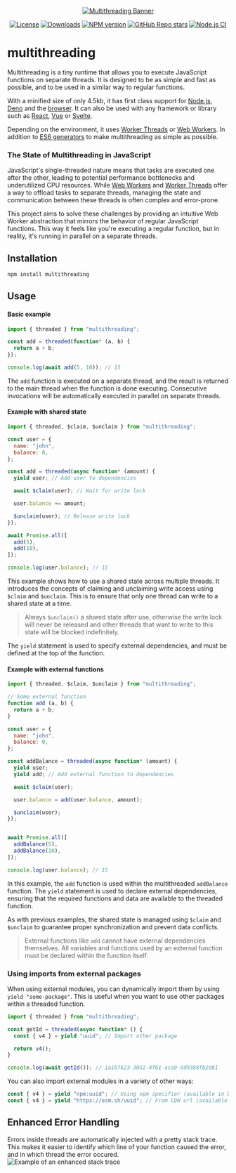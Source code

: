 <div align="center">

[![Multithreading Banner](https://github.com/W4G1/multithreading/assets/38042257/7ac93af7-cf81-48fb-b727-61c375b108ba)](https://multithreading.io)

[![License](https://img.shields.io/github/license/W4G1/multithreading)](https://github.com/W4G1/multithreading/blob/main/LICENSE.md)
[![Downloads](https://img.shields.io/npm/dw/multithreading?color=%238956FF)](https://www.npmjs.com/package/multithreading)
[![NPM version](https://img.shields.io/npm/v/multithreading)](https://www.npmjs.com/package/multithreading?activeTab=versions)
[![GitHub Repo stars](https://img.shields.io/github/stars/W4G1/multithreading?logo=github&label=Star&labelColor=rgb(26%2C%2030%2C%2035)&color=rgb(13%2C%2017%2C%2023))](https://github.com/W4G1/multithreading)
[![Node.js CI](https://github.com/W4G1/multithreading/actions/workflows/node.js.yml/badge.svg)](https://github.com/W4G1/multithreading/actions/workflows/node.js.yml)

</div>

# multithreading

Multithreading is a tiny runtime that allows you to execute JavaScript functions on separate threads. It is designed to be as simple and fast as possible, and to be used in a similar way to regular functions.

With a minified size of only 4.5kb, it has first class support for [Node.js](https://nodejs.org/), [Deno](https://deno.com/) and the [browser](https://caniuse.com/?search=webworkers). It can also be used with any framework or library such as [React](https://react.dev/), [Vue](https://vuejs.org/) or [Svelte](https://svelte.dev/).

Depending on the environment, it uses [Worker Threads](https://nodejs.org/api/worker_threads.html) or [Web Workers](https://developer.mozilla.org/en-US/docs/Web/API/Worker). In addition to [ES6 generators](https://developer.mozilla.org/en-US/docs/Web/JavaScript/Reference/Statements/function*) to make multithreading as simple as possible.

### The State of Multithreading in JavaScript

JavaScript's single-threaded nature means that tasks are executed one after the other, leading to potential performance bottlenecks and underutilized CPU resources. While [Web Workers](https://developer.mozilla.org/en-US/docs/Web/API/Worker) and [Worker Threads](https://nodejs.org/api/worker_threads.html) offer a way to offload tasks to separate threads, managing the state and communication between these threads is often complex and error-prone.

This project aims to solve these challenges by providing an intuitive Web Worker abstraction that mirrors the behavior of regular JavaScript functions.
This way it feels like you're executing a regular function, but in reality, it's running in parallel on a separate threads.

## Installation

```bash
npm install multithreading
```

## Usage

#### Basic example

```js
import { threaded } from "multithreading";

const add = threaded(function* (a, b) {
  return a + b;
});

console.log(await add(5, 10)); // 15
```
The `add` function is executed on a separate thread, and the result is returned to the main thread when the function is done executing. Consecutive invocations will be automatically executed in parallel on separate threads.

#### Example with shared state

```js
import { threaded, $claim, $unclaim } from "multithreading";

const user = {
  name: "john",
  balance: 0,
};

const add = threaded(async function* (amount) {
  yield user; // Add user to dependencies

  await $claim(user); // Wait for write lock

  user.balance += amount;

  $unclaim(user); // Release write lock
});

await Promise.all([
  add(5),
  add(10),
]);

console.log(user.balance); // 15
```
This example shows how to use a shared state across multiple threads. It introduces the concepts of claiming and unclaiming write access using `$claim` and `$unclaim`. This is to ensure that only one thread can write to a shared state at a time.

> Always `$unclaim()` a shared state after use, otherwise the write lock will never be released and other threads that want to write to this state will be blocked indefinitely.

The `yield` statement is used to specify external dependencies, and must be defined at the top of the function.

#### Example with external functions

```js
import { threaded, $claim, $unclaim } from "multithreading";

// Some external function
function add (a, b) {
  return a + b;
}

const user = {
  name: "john",
  balance: 0,
};

const addBalance = threaded(async function* (amount) {
  yield user;
  yield add; // Add external function to dependencies

  await $claim(user);

  user.balance = add(user.balance, amount);

  $unclaim(user);
});


await Promise.all([
  addBalance(5),
  addBalance(10),
]);

console.log(user.balance); // 15
```
In this example, the `add` function is used within the multithreaded `addBalance` function. The `yield` statement is used to declare external dependencies, ensuring that the required functions and data are available to the threaded function.

As with previous examples, the shared state is managed using `$claim` and `$unclaim` to guarantee proper synchronization and prevent data conflicts.

> External functions like `add` cannot have external dependencies themselves. All variables and functions used by an external function must be declared within the function itself.

### Using imports from external packages

When using external modules, you can dynamically import them by using `yield "some-package"`. This is useful when you want to use other packages within a threaded function.

```js
import { threaded } from "multithreading";

const getId = threaded(async function* () {
  const { v4 } = yield "uuid"; // Import other package

  return v4();
}

console.log(await getId()); // 1a107623-3052-4f61-aca9-9d9388fb2d81
```

You can also import external modules in a variety of other ways:
```js
const { v4 } = yield "npm:uuid"; // Using npm specifier (available in Deno)
const { v4 } = yield "https://esm.sh/uuid"; // From CDN url (available in browser and Deno)
```

## Enhanced Error Handling
Errors inside threads are automatically injected with a pretty stack trace.
This makes it easier to identify which line of your function caused the error, and in which thread the error occured.
![Example of an enhanced stack trace](https://github.com/W4G1/multithreading/assets/38042257/41581ecf-fb1e-4022-b002-f9a4159bb1a4)
